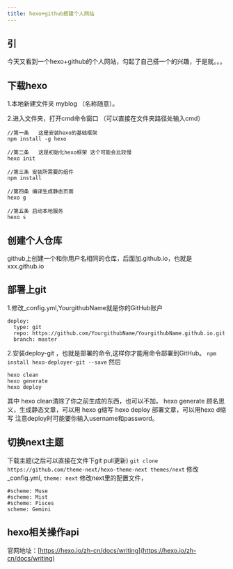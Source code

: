 ```yaml
---
title: hexo+github搭建个人网站
---
```

## 引
今天又看到一个hexo+github的个人网站，勾起了自己搭一个的兴趣，于是就。。。

## 下载hexo

1.本地新建文件夹 myblog （名称随意）。

2.进入文件夹，打开cmd命令窗口 （可以直接在文件夹路径处输入cmd）


```
//第一条   这是安装hexo的基础框架
npm install -g hexo

//第二条   这是初始化hexo框架 这个可能会比较慢
hexo init

//第三条 安装所需要的组件
npm install

//第四条 编译生成静态页面
hexo g

//第五条 启动本地服务
hexo s
```

## 创建个人仓库

github上创建一个和你用户名相同的仓库，后面加.github.io，也就是 xxx.github.io

## 部署上git

1.修改_config.yml,YourgithubName就是你的GitHub账户
```
deploy:
  type: git
  repo: https://github.com/YourgithubName/YourgithubName.github.io.git
  branch: master
```
2.安装deploy-git ，也就是部署的命令,这样你才能用命令部署到GitHub。
`npm install hexo-deployer-git --save`
然后
```
hexo clean
hexo generate
hexo deploy
```
其中 hexo clean清除了你之前生成的东西，也可以不加。
hexo generate 顾名思义，生成静态文章，可以用 hexo g缩写
hexo deploy 部署文章，可以用hexo d缩写
注意deploy时可能要你输入username和password。

## 切换next主题

下载主题(之后可以直接在文件下git pull更新)
`git clone https://github.com/theme-next/hexo-theme-next themes/next`
修改_config.yml, `theme: next`
修改next里的配置文件，
```
#scheme: Muse
#scheme: Mist
#scheme: Pisces
scheme: Gemini
```

## hexo相关操作api
官网地址：[https://hexo.io/zh-cn/docs/writing](https://hexo.io/zh-cn/docs/writing)